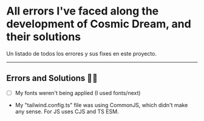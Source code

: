 # **All errors I've faced along the development of Cosmic Dream, and their solutions**

Un listado de todos los errores y sus fixes en este proyecto.

---

## **Errors and Solutions 🥲🌠**
- [ ] My fonts weren't being applied (I used fonts/next)
- My "tailwind.config.ts" file was using CommonJS, which didn't make any sense. For JS uses CJS and TS ESM.